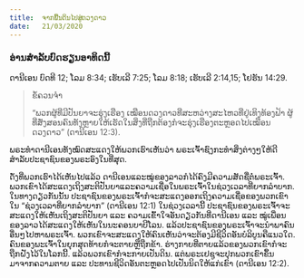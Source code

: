```yaml
---
title:  ຈາກພື້ນດິນໄປສູ່ດວງດາວ
date:   21/03/2020
---
```


### ອ່ານສຳລັບບົດຮຽນອາທິດນີ້
ດານີເອນ ບົດທີ 12; ໂລມ 8:34; ເຮັບເລີ 7:25; ໂລມ 8:18; ເຮັບເລີ 2:14,15; ໂຢຮັນ 14:29.

> <p>ຂໍ້ຄວນຈຳ</p>
> “ພວກຜູ້ທີ່ມີປັນຍາຈະຮຸ່ງເຮືອງ ເໝືອນດວງດາວທີ່ສະຫວ່າງສະໄຫວທີ່ຢູ່ເທິງທ້ອງຟ້າ ຜູ້ທີ່ສັ່ງສອນຄົນທັງຫຼາຍໃຫ້ເຮັດໃນສິ່ງທີ່ຖືກຕ້ອງກໍຈະຮຸ່ງເຮືອງຕະຫຼອດໄປເໝືອນດວງດາວ” (ດານີເອນ 12:3).

ພຣະທຳດານີເອນທັງໝົດສະແດງໃຫ້ພວກເຮົາເຫັນວ່າ ພຣະເຈົ້າຊົງກະທຳສິ່ງຕ່າງໆໃຫ້ດີສຳລັບປະຊາຊົນຂອງພຣະອົງໃນທີ່ສຸດ.

ດັ່ງທີ່ພວກເຮົາໄດ້ເຫັນໄປແລ້ວ ດານີເອນແລະໝູ່ຂອງລາວກໍໄດ້ຄົງມີຄວາມສັດຊື່ຕໍ່ພຣະເຈົ້າ. ພວກເຂົາໄດ້ສະແດງເຖິງສະຕິປັນຍາແລະຄວາມເຊື່ອໃນພຣະເຈົ້າໃນຊ່ວງເວລາທີ່ຍາກລຳບາກ. ໃນທາງດຽວກັນນັ້ນ ປະຊາຊົນຂອງພຣະເຈົ້າກໍຈະສະແດງອອກເຖິງຄວາມເຊື່ອຂອງພວກເຂົາໃນ “ຊ່ວງເວລາທີ່ຍາກລຳບາກ” (ດານີເອນ 12:1) ໃນຊ່ວງເວລານີ້ ປະຊາຊົນຂອງພຣະເຈົ້າຈະສະແດງໃຫ້ເຫັນເຖິງສະຕິປັນຍາ ແລະ ຄວາມເຂົ້າໃຈອັນດຽວກັນທີ່ດານີເອນ ແລະ ໝູ່ເພື່ອນຂອງລາວໄດ້ສະແດງໃຫ້ເຫັນໃນນະຄອນບາບີໂລນ. ແລ້ວປະຊາຊົນຂອງພຣະເຈົ້າຈະນຳພາຄົນອື່ນໆໄປຫາພຣະເຈົ້າ. ພວກເຂົາຈະສະແດງໃຫ້ຄົນເຫັນວ່າຈະຕ້ອງມີຊີວິດອັນບໍລິບູນຄືແນວໃດ. ຄົນຂອງພະເຈົ້າໃນຍຸກສຸດທ້າຍກໍຈະຕາຍຫຼືຖືກຂ້າ. ຮ່າງກາຍທີ່ຕາຍແລ້ວຂອງພວກເຂົາກໍຈະຖືກຝັງໄວ້ໃນໂລກນີ້. ແລ້ວພວກເຂົາກໍຈະກາຍເປັນດິນ. ແຕ່ພຣະເຢຊູຈະປຸກພວກເຂົາຂຶ້ນມາຈາກຄວາມຕາຍ ແລະ ປະທານຊີວິດອັນຕະຫຼອດໄປເປັນນິດໃຫ້ແກ່ເຂົາ (ດານີເອນ 12:2).